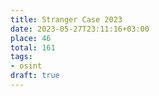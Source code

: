 ```yaml
---
title: Stranger Case 2023
date: 2023-05-27T23:11:16+03:00
place: 46
total: 161
tags:
- osint
draft: true
---
```

